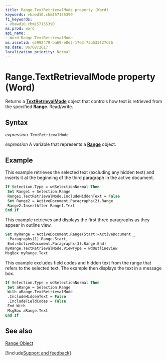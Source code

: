 ```yaml
---
title: Range.TextRetrievalMode property (Word)
keywords: vbawd10.chm157155390
f1_keywords:
- vbawd10.chm157155390
ms.prod: word
api_name:
- Word.Range.TextRetrievalMode
ms.assetid: e3992479-ba69-e8d3-17e3-73b533f27d26
ms.date: 06/08/2017
localization_priority: Normal
---
```



# Range.TextRetrievalMode property (Word)

Returns a  **[TextRetrievalMode](Word.TextRetrievalMode.md)** object that controls how text is retrieved from the specified **Range**. Read/write.


## Syntax

_expression_. `TextRetrievalMode`

_expression_ A variable that represents a **[Range](Word.Range.md)** object.


## Example

This example retrieves the selected text (excluding any hidden text) and inserts it at the beginning of the third paragraph in the active document.


```vb
If Selection.Type = wdSelectionNormal Then 
 Set Range1 = Selection.Range 
 Range1.TextRetrievalMode.IncludeHiddenText = False 
 Set Range2 = ActiveDocument.Paragraphs(2).Range 
 Range2.InsertAfter Range1.Text 
End If
```

This example retrieves and displays the first three paragraphs as they appear in outline view.




```vb
Set myRange = ActiveDocument.Range(Start:=ActiveDocument _ 
 .Paragraphs(1).Range.Start, _ 
 End:=ActiveDocument.Paragraphs(3).Range.End) 
myRange.TextRetrievalMode.ViewType = wdOutlineView 
MsgBox myRange.Text
```

This example excludes field codes and hidden text from the range that refers to the selected text. The example then displays the text in a message box.




```vb
If Selection.Type = wdSelectionNormal Then 
 Set aRange = Selection.Range 
 With aRange.TextRetrievalMode 
 .IncludeHiddenText = False 
 .IncludeFieldCodes = False 
 End With 
 MsgBox aRange.Text 
End If
```


## See also


[Range Object](Word.Range.md)

[!include[Support and feedback](~/includes/feedback-boilerplate.md)]